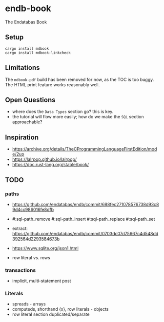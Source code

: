 # endb-book

The Endatabas Book

## Setup

```
cargo install mdbook
cargo install mdbook-linkcheck
```

## Limitations

The `mdbook-pdf` build has been removed for now, as the TOC is too buggy.
The HTML print feature works reasonably well.

## Open Questions

* where does the `Data Types` section go? this is key.
* the tutorial will flow more easily; how do we make the `SQL` section approachable?

## Inspiration

* https://archive.org/details/TheCProgrammingLanguageFirstEdition/mode/2up
* https://lalrpop.github.io/lalrpop/
* https://doc.rust-lang.org/stable/book/


## TODO

### paths

* https://github.com/endatabas/endb/commit/688fec271078576738d93c89d4cc986016fe8dfb
* #:sql-path_remove #:sql-path_insert #:sql-path_replace #:sql-path_set
* extract: https://github.com/endatabas/endb/commit/0703dc07d75667c4d548dd392564d2293584673b
* https://www.sqlite.org/json1.html

* row literal vs. rows

### transactions

* implicit, multi-statement post

### Literals

* spreads - arrays
* computeds, shorthand {x}, row literals - objects
* row literal section duplicated/separate
